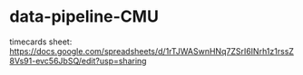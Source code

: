 # data-pipeline-CMU


timecards sheet: https://docs.google.com/spreadsheets/d/1rTJWASwnHNq7ZSrI6INrh1z1rssZ8Vs91-evc56JbSQ/edit?usp=sharing
